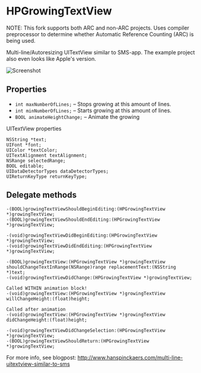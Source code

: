 HPGrowingTextView
=================

NOTE: This fork supports both ARC and non-ARC projects. Uses compiler preprocessor to determine whether Automatic Reference Counting (ARC) is being used.

Multi-line/Autoresizing UITextView similar to SMS-app. The example project also even looks like Apple's version.

![Screenshot](http://f.cl.ly/items/270f2F3q3d3q142m140A/ss.png)

Properties
----------
* `int maxNumberOfLines;` – Stops growing at this amount of lines.
* `int minNumberOfLines;` – Starts growing at this amount of lines.
* `BOOL animateHeightChange;` – Animate the growing

UITextView properties

	NSString *text;
	UIFont *font;
	UIColor *textColor;
	UITextAlignment textAlignment;
	NSRange selectedRange;
	BOOL editable;
	UIDataDetectorTypes dataDetectorTypes;
	UIReturnKeyType returnKeyType;

Delegate methods
---------------

	-(BOOL)growingTextViewShouldBeginEditing:(HPGrowingTextView *)growingTextView;
	-(BOOL)growingTextViewShouldEndEditing:(HPGrowingTextView *)growingTextView;
 
	-(void)growingTextViewDidBeginEditing:(HPGrowingTextView *)growingTextView;
	-(void)growingTextViewDidEndEditing:(HPGrowingTextView *)growingTextView;
 
	-(BOOL)growingTextView:(HPGrowingTextView *)growingTextView shouldChangeTextInRange(NSRange)range replacementText:(NSString *)text;
	-(void)growingTextViewDidChange:(HPGrowingTextView *)growingTextView;
 
	Called WITHIN animation block!
	-(void)growingTextView:(HPGrowingTextView *)growingTextView willChangeHeight:(float)height;
 
	Called after animation
	-(void)growingTextView:(HPGrowingTextView *)growingTextView didChangeHeight:(float)height;
 
	-(void)growingTextViewDidChangeSelection:(HPGrowingTextView *)growingTextView;
	-(BOOL)growingTextViewShouldReturn:(HPGrowingTextView *)growingTextView;

For more info, see blogpost: http://www.hanspinckaers.com/multi-line-uitextview-similar-to-sms
